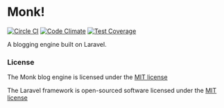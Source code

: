 # Monk!

[![Circle CI](https://circleci.com/gh/monkblog/monkblog-php.svg?style=svg)](https://circleci.com/gh/monkblog/monkblog-php) [![Code Climate](https://codeclimate.com/github/monkblog/monkblog-php/badges/gpa.svg)](https://codeclimate.com/github/monkblog/monkblog-php) [![Test Coverage](https://codeclimate.com/github/monkblog/monkblog-php/badges/coverage.svg)](https://codeclimate.com/github/monkblog/monkblog-php/coverage)

A blogging engine built on Laravel.

### License

The Monk blog engine is licensed under the  [MIT license](http://opensource.org/licenses/MIT)

The Laravel framework is open-sourced software licensed under the [MIT license](http://opensource.org/licenses/MIT)
